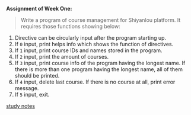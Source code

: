 **Assignment of Week One:**  
>Write a program of course management for Shiyanlou platform. It requires those functions showing below:  

1. Directive can be circularly input after the program starting up.
2. If `0` input, print helps info which shows the function of directives.
3. If `1` input, print course IDs and names stored in the program.
4. If `2` input, print the amount of courses.
5. If `3` input, print course info of the program having the longest name. If there is more than one program having the longest name, all of them should be printed.
6. If `4` input, delete last course. If there is no course at all, print error message.
7. If `5` input, exit.  

[study notes](http://www.cnblogs.com/yanqiang/p/5616016.html)  